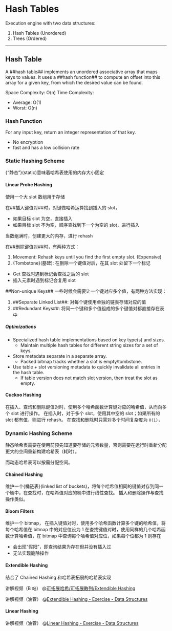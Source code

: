 # Hash Tables

Execution engine with two data structures:
1. Hash Tables (Unordered)
2. Trees (Ordered)

- - -

## Hash Table

A ##hash table## implements an unordered associative array that maps keys to values.
It uses a ##hash function## to compute an offset into this array for a given key, from which the desired value can be found.

Space Complexity: O(n)
Time Complexity:
- Average: O(1)
- Worst: O(n)

### Hash Function

For any input key, return an integer representation of that key.

- No encryption
- fast and has a low collision rate

### Static Hashing Scheme

{“静态”}(static)意味着哈希表使用的内存大小固定

#### Linear Probe Hashing

使用一个大 slot 数组用于存储

在##插入键值对##时，对键做哈希运算找到插入的 slot，
- 如果目标 slot 为空，直接插入
- 如果目标 slot 不为空，顺序查找到下一个为空的 slot，进行插入

当数组满时，创建更大的内存，进行 rehash

在##删除键值对##时，有两种方式：
1. Movement: Rehash keys until you find the first empty slot. (Expensive)
2. {Tombstone}(墓碑): 在删除一个键值对后，在其 slot 处留下一个标记
  - Get 查找时遇到标记会查找之后的 slot
  - 插入元素时遇到标记会复用 slot

##Non-unique Keys## 一些时候会需要让一个键对应多个值，有两种方法实现：

1. ##Separate Linked List##: 对每个键使用单独的链表存储对应的值
2. ##Redundant Keys##: 将同一个键和多个值组成的多个键值对都直接存在表中

##### Optimizations

- Specialized hash table implementations based on key type(s) and sizes.
  - Maintain multiple hash tables for different string sizes for a set of keys.
- Store metadata separate in a separate array.
  - Packed bitmap tracks whether a slot is empty/tombstone.
- Use table + slot versioning metadata to quickly invalidate all entries in the hash table.
  - If table version does not match slot version, then treat the slot as empty.

#### Cuckoo Hashing

在插入、查询和删除键值对时，使用多个哈希函数计算键对应的哈希值，从而向多个 slot 进行操作。
在插入时，对于多个 slot，使用其中空的 slot；如果所有的 slot 都有值，则进行 rehash。
在查找和删除时只需对多个时间复杂度为 ``O(1)``，

### Dynamic Hashing Scheme

静态哈希表需要在使用前预先知道要存储的元素数量，否则需要在运行时重新分配更大的空间重新构建哈希表（耗时）。

而动态哈希表可以按需分配空间。

#### Chained Hashing

维护一个{桶链表}(linked list of buckets)，将每个哈希值相同的键值对存到同一个桶中，在查找时，在哈希值对应的桶中进行线性查找。
插入和删除操作与查找操作类似。

#### Bloom Filters

维护一个 bitmap，
在插入键值对时，使用多个哈希函数计算多个键的哈希值，将每个哈希值在 bitmap 中的对应位设为 1
在查找键值对时，使用同样的几个哈希函数计算哈希值，在 bitmap 中查询每个哈希值对应位，如果每个位都为 1 则存在

- 会出现“假阳”，即查询结果为存在但并没有插入过
- 无法实现删除操作

#### Extendible Hashing

结合了 Chained Hashing 和哈希表拓展的哈希表实现

讲解视频（B 站）
@[可拓展哈希/可拓展散列/Extendible Hashing](https://player.bilibili.com/player.html?isOutside=true&aid=112836206398366&bvid=BV1Bd8ieKERa&cid=500001625019304&p=1)

讲解视频（油管）
@[Extendible Hashing - Exercise - Data Structures](https://www.youtube.com/embed/Bxfo2LwOIj4?si=cTJ0iEmJP54Z5KH9)

#### Linear Hashing

讲解视频（油管）
@[Linear Hashing - Exercise - Data Structures](https://www.youtube.com/embed/HA-il9jV7D0?si=gPxeAnhu0W4IlaU0)
